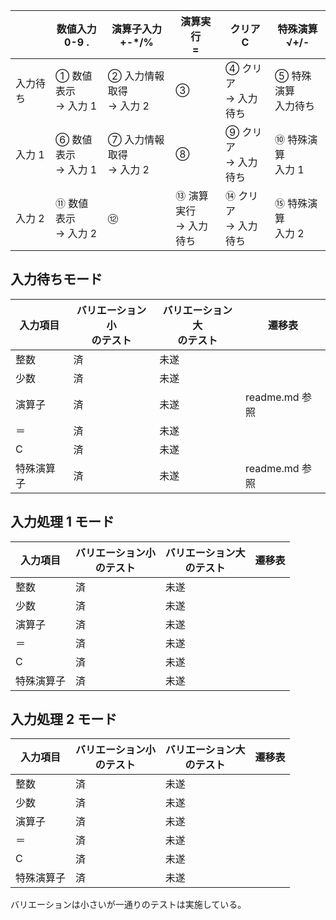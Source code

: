 |          | 数値入力<br> 0-9 .     | 演算子入力<br>+-\*/%       | 演算実行<br>=            | クリア<br>C            | 特殊演算<br>√+/-       |
| -------- | ---------------------- | -------------------------- | ------------------------ | ---------------------- | ---------------------- |
| 入力待ち | ① 数値表示<br>→ 入力 1 | ② 入力情報取得<br>→ 入力 2 | ③                        | ④ クリア<br>→ 入力待ち | ⑤ 特殊演算<br>入力待ち |
| 入力 1   | ⑥ 数値表示<br>→ 入力 1 | ⑦ 入力情報取得<br>→ 入力 2 | ⑧                        | ⑨ クリア<br>→ 入力待ち | ⑩ 特殊演算<br>入力 1   |
| 入力 2   | ⑪ 数値表示<br>→ 入力 2 | ⑫                          | ⑬ 演算実行<br>→ 入力待ち | ⑭ クリア<br>→ 入力待ち | ⑮ 特殊演算<br>入力 2   |

## 入力待ちモード

| 入力項目   | バリエーション小<br>のテスト | バリエーション大<br>のテスト | 遷移表         |
| ---------- | ---------------------------- | ---------------------------- | -------------- |
| 整数       | 済                           | 未遂                         |                |
| 少数       | 済                           | 未遂                         |                |
| 演算子     | 済                           | 未遂                         | readme.md 参照 |
| ＝         | 済                           | 未遂                         |                |
| C          | 済                           | 未遂                         |                |
| 特殊演算子 | 済                           | 未遂                         | readme.md 参照 |

## 入力処理 1 モード

| 入力項目   | バリエーション小<br>のテスト | バリエーション大<br>のテスト | 遷移表 |
| ---------- | ---------------------------- | ---------------------------- | ------ |
| 整数       | 済                           | 未遂                         |        |
| 少数       | 済                           | 未遂                         |        |
| 演算子     | 済                           | 未遂                         |        |
| ＝         | 済                           | 未遂                         |        |
| C          | 済                           | 未遂                         |        |
| 特殊演算子 | 済                           | 未遂                         |        |

## 入力処理 2 モード

| 入力項目   | バリエーション小<br>のテスト | バリエーション大<br>のテスト | 遷移表 |
| ---------- | ---------------------------- | ---------------------------- | ------ |
| 整数       | 済                           | 未遂                         |        |
| 少数       | 済                           | 未遂                         |        |
| 演算子     | 済                           | 未遂                         |        |
| ＝         | 済                           | 未遂                         |        |
| C          | 済                           | 未遂                         |        |
| 特殊演算子 | 済                           | 未遂                         |        |

バリエーションは小さいが一通りのテストは実施している。
